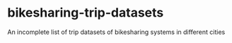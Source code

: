# bikesharing-trip-datasets
An incomplete list of trip datasets of bikesharing systems in different cities
